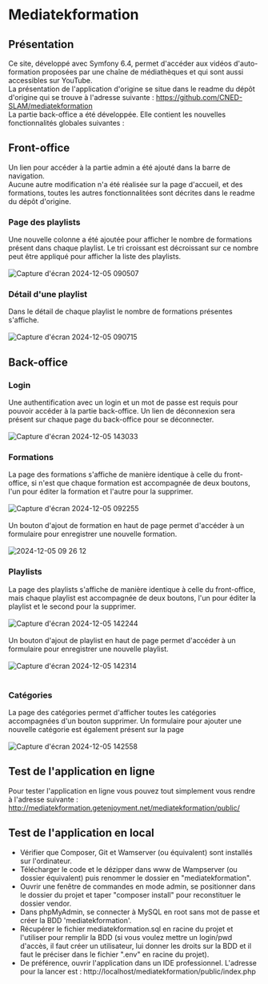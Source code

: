 # Mediatekformation
## Présentation
Ce site, développé avec Symfony 6.4, permet d'accéder aux vidéos d'auto-formation proposées par une chaîne de médiathèques et qui sont aussi accessibles sur YouTube.<br>
La présentation de l'application d'origine se situe dans le readme du dépôt d'origine qui se trouve à l'adresse suivante : https://github.com/CNED-SLAM/mediatekformation<br>
La partie back-office a été développée. Elle contient les nouvelles fonctionnalités globales suivantes :<br>

## Front-office
Un lien pour accéder à la partie admin a été ajouté dans la barre de navigation.<br>
Aucune autre modification n'a été réalisée sur la page d'accueil, et des formations, toutes les autres fonctionnalitées sont décrites dans le readme du dépôt d'origine.

### Page des playlists
Une nouvelle colonne a été ajoutée pour afficher le nombre de formations présent dans chaque playlist. Le tri croissant est décroissant sur ce nombre peut être appliqué pour afficher la liste des playlists.<br><br>
![Capture d'écran 2024-12-05 090507](https://github.com/user-attachments/assets/72c84719-86ce-4821-a115-f11e87695251)

### Détail d'une playlist
Dans le détail de chaque playlist le nombre de formations présentes s'affiche.<br><br>
![Capture d'écran 2024-12-05 090715](https://github.com/user-attachments/assets/66bb9970-a96d-438f-b562-bd1edfaac7a9)

## Back-office
### Login
Une authentification avec un login et un mot de passe est requis pour pouvoir accéder à la partie back-office. Un lien de déconnexion sera présent sur chaque page du back-office pour se déconnecter.<br><br>
![Capture d'écran 2024-12-05 143033](https://github.com/user-attachments/assets/695bf1ce-16d1-479b-b3b3-769403bfa778)

### Formations
La page des formations s'affiche de manière identique à celle du front-office, si n'est que chaque formation est accompagnée de deux boutons, l'un pour éditer la formation et l'autre pour la supprimer.<br><br>
![Capture d'écran 2024-12-05 092255](https://github.com/user-attachments/assets/d5a00acb-758e-46fa-8156-62a92a50b4d6)<br><br>
Un bouton d'ajout de formation en haut de page permet d'accéder à un formulaire pour enregistrer une nouvelle formation.<br><br>
![2024-12-05 09 26 12](https://github.com/user-attachments/assets/20d443f3-19da-4f31-8b63-9e25eb39ab22)

### Playlists
La page des playlists s'affiche de manière identique à celle du front-office, mais chaque playlist est accompagnée de deux boutons, l'un pour éditer la playlist et le second pour la supprimer.<br><br>
![Capture d'écran 2024-12-05 142244](https://github.com/user-attachments/assets/fc680fa8-0a5b-4890-8d7f-68997d66416a)<br><br>
Un bouton d'ajout de playlist en haut de page permet d'accéder à un formulaire pour enregistrer une nouvelle playlist.<br><br>
![Capture d'écran 2024-12-05 142314](https://github.com/user-attachments/assets/79a8bc5d-53af-4424-bb53-da2306d5c523)<br><br>

### Catégories
La page des catégories permet d'afficher toutes les catégories accompagnées d'un bouton supprimer. Un formulaire pour ajouter une nouvelle catégorie est également présent sur la page<br><br>
![Capture d'écran 2024-12-05 142558](https://github.com/user-attachments/assets/431a18de-8760-4df6-8727-d93e2e3d04d0)<br>

## Test de l'application en ligne
Pour tester l'application en ligne vous pouvez tout simplement vous rendre à l'adresse suivante :<br>
http://mediatekformation.getenjoyment.net/mediatekformation/public/

## Test de l'application en local
- Vérifier que Composer, Git et Wamserver (ou équivalent) sont installés sur l'ordinateur.
- Télécharger le code et le dézipper dans www de Wampserver (ou dossier équivalent) puis renommer le dossier en "mediatekformation".<br>
- Ouvrir une fenêtre de commandes en mode admin, se positionner dans le dossier du projet et taper "composer install" pour reconstituer le dossier vendor.<br>
- Dans phpMyAdmin, se connecter à MySQL en root sans mot de passe et créer la BDD 'mediatekformation'.<br>
- Récupérer le fichier mediatekformation.sql en racine du projet et l'utiliser pour remplir la BDD (si vous voulez mettre un login/pwd d'accès, il faut créer un utilisateur, lui donner les droits sur la BDD et il faut le préciser dans le fichier ".env" en racine du projet).<br>
- De préférence, ouvrir l'application dans un IDE professionnel. L'adresse pour la lancer est : http://localhost/mediatekformation/public/index.php<br>
